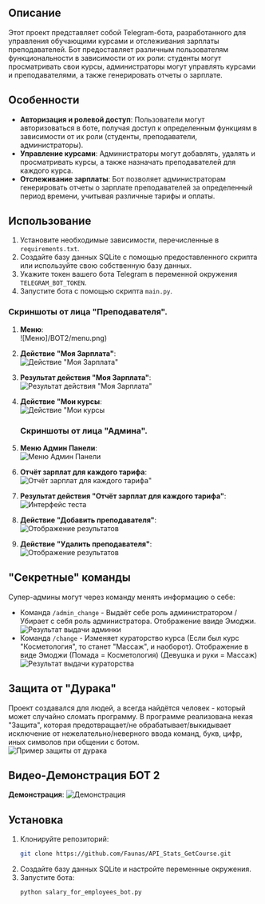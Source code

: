 ## Описание

Этот проект представляет собой Telegram-бота, разработанного для управления обучающими курсами и отслеживания зарплаты преподавателей. Бот предоставляет различным пользователям функциональности в зависимости от их роли: студенты могут просматривать свои курсы, администраторы могут управлять курсами и преподавателями, а также генерировать отчеты о зарплате.

## Особенности

- **Авторизация и ролевой доступ**: Пользователи могут авторизоваться в боте, получая доступ к определенным функциям в зависимости от их роли (студенты, преподаватели, администраторы).
- **Управление курсами**: Администраторы могут добавлять, удалять и просматривать курсы, а также назначать преподавателей для каждого курса.
- **Отслеживание зарплаты**: Бот позволяет администраторам генерировать отчеты о зарплате преподавателей за определенный период времени, учитывая различные тарифы и оплаты.

## Использование

1. Установите необходимые зависимости, перечисленные в `requirements.txt`.
2. Создайте базу данных SQLite с помощью предоставленного скрипта или используйте свою собственную базу данных.
3. Укажите токен вашего бота Telegram в переменной окружения `TELEGRAM_BOT_TOKEN`.
4. Запустите бота с помощью скрипта `main.py`.

### Скриншоты от лица "Преподавателя".
1. **Меню**:
   <br>
   ![Меню]/BOT2/menu.png)

2. **Действие "Моя Зарплата"**:
   <br>
   ![Действие "Моя Зарплата"](BOT2/my_salary_action.png)

3. **Результат действия "Моя Зарплата"**:
   <br>
   ![Результат действия "Моя Зарплата"](BOT2/my_salary_result.png)

4. **Действие "Мои курсы**:
   <br>
   ![Действие "Мои курсы](BOT2/my_courses.png)

   ### Скриншоты от лица "Админа".
1. **Меню Админ Панели**:
   <br>
   ![Меню Админ Панели](BOT2/admin_panel.png)

2. **Отчёт зарплат для каждого тарифа**:
   <br>
   ![Отчёт зарплат для каждого тарифа"](BOT2/my_report_about_us_action.png)

3. **Результат действия "Отчёт зарплат для каждого тарифа"**:
   <br>
   ![Интерфейс теста](BOT2/my_report_about_us_result.png)

4. **Действие "Добавить преподавателя"**:
   <br>
   ![Отображение результатов](BOT2/add_prepoda.png)
5. **Действие "Удалить преподавателя"**:
   <br>
   ![Отображение результатов](BOT2/del_prepoda.png)

## "Секретные" команды
   Супер-админы могут через команду менять информацию о себе:
   - Команда `/admin_change` - Выдаёт себе роль администратором / Убирает с себя роль администратора. Отображение ввиде Эмоджи.
     <br>
   ![Результат выдачи админки](BOT2/secret_cmd1.png)
   - Команда `/change` - Изменяет кураторство курса (Если был курс "Косметология", то станет "Массаж", и наоборот). Отображение в виде Эмоджи (Помада = Косметология) (Девушка и руки = Массаж)
     <br>
   ![Результат выдачи кураторства](BOT2/secret_cmd2.png)

## Защита от "Дурака"
   Проект создавался для людей, а всегда найдётся человек - который может случайно сломать программу.
   В программе реализована некая "Защита", которая предотвращает/не обрабатывает/выкидывает исключение от нежелательно/неверного ввода команд, букв, цифр, иных символов при общении с ботом.
   <br>
   ![Пример защиты от дурака](BOT2/defence_text.png)
   
   

## Видео-Демонстрация БОТ 2
**Демонстрация**:
   ![Демонстрация](BOT2/demonstration_tg_bot_2.gif)

## Установка

1. Клонируйте репозиторий:
   ```bash
   git clone https://github.com/Faunas/API_Stats_GetCourse.git
   ```
2. Создайте базу данных SQLite и настройте переменные окружения.
3. Запустите бота:
   ```bash
   python salary_for_employees_bot.py
   ```
